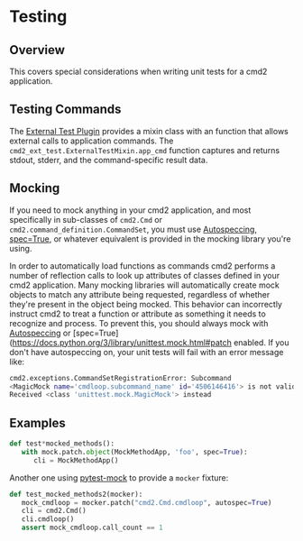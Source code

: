 # Testing

## Overview

This covers special considerations when writing unit tests for a cmd2 application.

## Testing Commands

The [External Test Plugin](plugins/external_test.md) provides a mixin class with an function that
allows external calls to application commands. The `cmd2_ext_test.ExternalTestMixin.app_cmd`
function captures and returns stdout, stderr, and the command-specific result data.

## Mocking

If you need to mock anything in your cmd2 application, and most specifically in sub-classes of
`cmd2.Cmd` or `cmd2.command_definition.CommandSet`, you must use
[Autospeccing](https://docs.python.org/3/library/unittest.mock.html#autospeccing),
[spec=True](https://docs.python.org/3/library/unittest.mock.html#patch), or whatever equivalent is
provided in the mocking library you're using.

In order to automatically load functions as commands cmd2 performs a number of reflection calls to
look up attributes of classes defined in your cmd2 application. Many mocking libraries will
automatically create mock objects to match any attribute being requested, regardless of whether
they're present in the object being mocked. This behavior can incorrectly instruct cmd2 to treat a
function or attribute as something it needs to recognize and process. To prevent this, you should
always mock with [Autospeccing](https://docs.python.org/3/library/unittest.mock.html#autospeccing)
or [spec=True](https://docs.python.org/3/library/unittest.mock.html#patch enabled. If you don't have
autospeccing on, your unit tests will fail with an error message like:

```sh
cmd2.exceptions.CommandSetRegistrationError: Subcommand
<MagicMock name='cmdloop.subcommand_name' id='4506146416'> is not valid: must be a string.
Received <class 'unittest.mock.MagicMock'> instead
```

## Examples

```py
def test*mocked_methods():
   with mock.patch.object(MockMethodApp, 'foo', spec=True):
      cli = MockMethodApp()
```

Another one using [pytest-mock](https://pypi.org/project/pytest-mock) to provide a `mocker` fixture:

```py
def test_mocked_methods2(mocker):
   mock_cmdloop = mocker.patch("cmd2.Cmd.cmdloop", autospec=True)
   cli = cmd2.Cmd()
   cli.cmdloop()
   assert mock_cmdloop.call_count == 1
```
